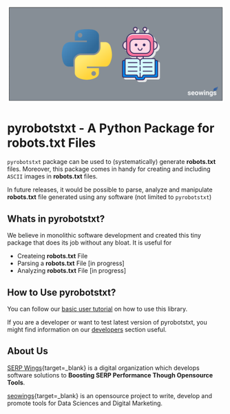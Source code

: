 ![pyrobotstx feature image](img/feature-image.png)

# pyrobotstxt - A Python Package for robots.txt Files

``pyrobotstxt`` package can be used to (systematically) generate **robots.txt** files. Moreover, this package comes in handy for creating and including ``ASCII`` images in **robots.txt** files.

In future releases, it would be possible to parse, analyze and manipulate **robots.txt** file generated using any software (not limited to ``pyrobotstxt``)

## Whats in pyrobotstxt?

We believe in monolithic software development and created this tiny package that does its job without any bloat. It is useful for 

- Createing **robots.txt** File
- Parsing a **robots.txt** File [in progress]
- Analyzing **robots.txt** File [in progress]

## How to Use pyrobotstxt?

You can follow our [basic user tutorial](tutorial.md) on how to use this library.

If you are a developer or want to test latest version of pyrobotstxt, you might find information on our [developers](developers.md) section useful.

## About Us


[SERP Wings](https://www.serpwings.com){target=_blank} is a digital organization which develops software solutions to **Boosting SERP Performance Though Opensource Tools**.

[seowings](https://www.seowings.org){target=_blank} is an opensource project to write, develop and promote tools for Data Sciences and Digital Marketing.
